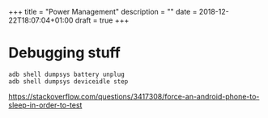 +++
title = "Power Management"
description = ""
date = 2018-12-22T18:07:04+01:00
draft = true
+++

# Debugging stuff

```
adb shell dumpsys battery unplug
adb shell dumpsys deviceidle step
```

https://stackoverflow.com/questions/3417308/force-an-android-phone-to-sleep-in-order-to-test
